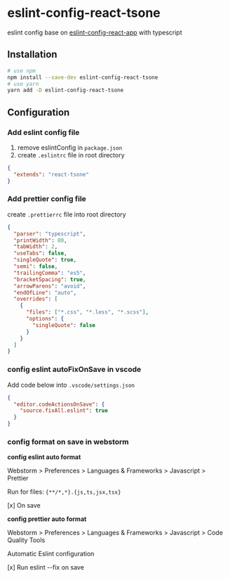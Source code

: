 # eslint-config-react-tsone

eslint config base on [eslint-config-react-app](https://www.npmjs.com/package/eslint-config-react-app) with typescript

## Installation

```sh
# use npm
npm install --save-dev eslint-config-react-tsone
# use yarn
yarn add -D eslint-config-react-tsone
```

## Configuration

### Add eslint config file

1. remove eslintConfig in `package.json`
2. create `.eslintrc` file in root directory

```json
{
  "extends": "react-tsone"
}
```

### Add prettier config file

create `.prettierrc` file into root directory

```json
{
  "parser": "typescript",
  "printWidth": 80,
  "tabWidth": 2,
  "useTabs": false,
  "singleQuote": true,
  "semi": false,
  "trailingComma": "es5",
  "bracketSpacing": true,
  "arrowParens": "avoid",
  "endOfLine": "auto",
  "overrides": [
    {
      "files": ["*.css", "*.less", "*.scss"],
      "options": {
        "singleQuote": false
      }
    }
  ]
}
```

### config eslint autoFixOnSave in vscode

Add code below into `.vscode/settings.json`

```json
{
  "editor.codeActionsOnSave": {
    "source.fixAll.eslint": true
  }
}
```

### config format on save in webstorm

**config eslint auto format**

Webstorm > Preferences > Languages & Frameworks > Javascript > Prettier

Run for files: `{**/*,*}.{js,ts,jsx,tsx}`

[x] On save

**config prettier auto format**

Webstorm > Preferences > Languages & Frameworks > Javascript > Code Quality Tools

Automatic Eslint configuration

[x] Run eslint --fix on save
